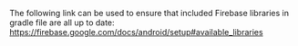 The following link can be used to ensure that included Firebase libraries in gradle file are all up to date:
https://firebase.google.com/docs/android/setup#available_libraries 
